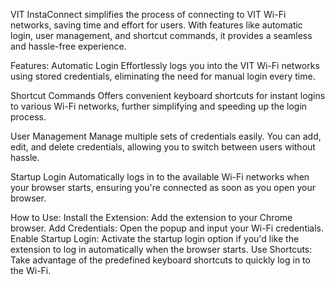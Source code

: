 VIT InstaConnect simplifies the process of connecting to VIT Wi-Fi networks, saving time and effort for users. With features like automatic login, user management, and shortcut commands, it provides a seamless and hassle-free experience.

Features:
Automatic Login
Effortlessly logs you into the VIT Wi-Fi networks using stored credentials, eliminating the need for manual login every time.

Shortcut Commands
Offers convenient keyboard shortcuts for instant logins to various Wi-Fi networks, further simplifying and speeding up the login process.

User Management
Manage multiple sets of credentials easily. You can add, edit, and delete credentials, allowing you to switch between users without hassle.

Startup Login
Automatically logs in to the available Wi-Fi networks when your browser starts, ensuring you're connected as soon as you open your browser.

How to Use:
Install the Extension: Add the extension to your Chrome browser.
Add Credentials: Open the popup and input your Wi-Fi credentials.
Enable Startup Login: Activate the startup login option if you'd like the extension to log in automatically when the browser starts.
Use Shortcuts: Take advantage of the predefined keyboard shortcuts to quickly log in to the Wi-Fi.
